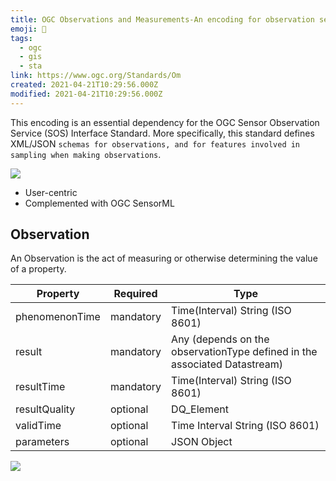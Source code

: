 ```yaml
---
title: OGC Observations and Measurements-An encoding for observation services
emoji: 📝
tags:
  - ogc
  - gis
  - sta
link: https://www.ogc.org/Standards/Om
created: 2021-04-21T10:29:56.000Z
modified: 2021-04-21T10:29:56.000Z
---
```


This encoding is an essential dependency for the OGC Sensor Observation Service (SOS) Interface Standard. More specifically, this standard defines XML/JSON `schemas for observations, and for features involved in sampling when making observations`.

![](https://image.slidesharecdn.com/omoverviewgeospatial-forum-151104213435-lva1-app6892/95/a-standard-for-geospatial-observations-and-measurements-29-638.jpg?cb=1446673008)

- User-centric
- Complemented with OGC SensorML

## Observation

An Observation is the act of measuring or otherwise determining the value of a property.

| Property       | Required  | Type                                                                      |
| -------------- | --------- | ------------------------------------------------------------------------- |
| phenomenonTime | mandatory | Time(Interval) String (ISO 8601)                                          |
| result         | mandatory | Any (depends on the observationType defined in the associated Datastream) |
| resultTime     | mandatory | Time(Interval) String (ISO 8601)                                          |
| resultQuality  | optional  | DQ_Element                                                                |
| validTime      | optional  | Time Interval String (ISO 8601)                                           |
| parameters     | optional  | JSON Object                                                               |

![](https://52north.github.io/sensor-web-tutorial/images/om1.png)
